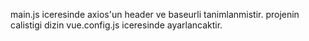 main.js iceresinde axios'un header ve baseurli tanimlanmistir.
projenin calistigi dizin vue.config.js iceresinde ayarlancaktir.